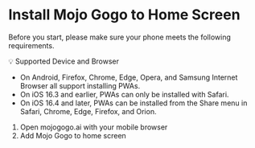 # Install Mojo Gogo to Home Screen

Before you start, please make sure your phone meets the following requirements.

<aside>
💡 Supported Device and Browser

- On Android, Firefox, Chrome, Edge, Opera, and Samsung Internet Browser all support installing PWAs.
- On iOS 16.3 and earlier, PWAs can only be installed with Safari.
- On iOS 16.4 and later, PWAs can be installed from the Share menu in Safari, Chrome, Edge, Firefox, and Orion.
</aside>

1. Open mojogogo.ai with your mobile browser
2. Add Mojo Gogo to home screen